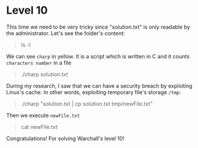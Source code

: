 # Level 10

This time we need to be very tricky since "solution.txt" is only readable by the administrator.
Let's see the folder's content:
> ls -l

We can see `charp` in yellow. It is a script which is written in C and it counts `characters number` in a file
> ./charp solution.txt

During my research, I saw that we can have a security breach by exploiting Linux's cache. In other words, exploiting temporary file's storage `/tmp`:
> ./charp "solution.txt | cp solution.txt tmp/newFile.txt"

Then we execute `newFile.txt`
> cat newFile.txt

Congratulations! For solving Warchall's level 10!
